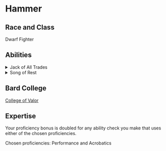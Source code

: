 # Hammer

## Race and Class

Dwarf Fighter

## Abilities

<details>
<summary>Jack of All Trades</summary>
Starting at 2nd level, you can add half your proficiency bonus, rounded down, to any ability check you make that doesn’t already include your proficiency bonus.
</details>

<details>
<summary>Song of Rest</summary>
Beginning at 2nd level, you can use soothing music or oration to help revitalize your wounded allies during a short rest. If you or any friendly creatures who can hear your performance regain hit points at the end of the short rest by spending one or more Hit Dice, each of those creatures regains an extra 1d6 hit points.

The extra hit points increase when you reach certain levels in this class: to 1d8 at 9th level, to 1d10 at 13th level, and to 1d12 at 17th level.
</details>

## Bard College

[College of Valor](https://www.dndbeyond.com/posts/609-bard-101-college-of-valor)

## Expertise

Your proficiency bonus is doubled for any ability check you make that uses either of the chosen proficiencies.

Chosen proficiencies: Performance and Acrobatics